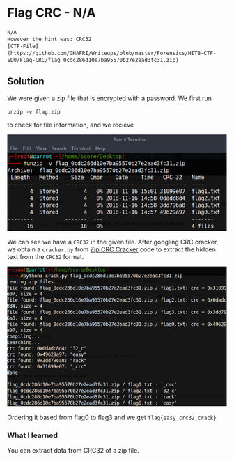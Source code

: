 # Flag CRC - N/A
```
N/A 
However the hint was: CRC32
[CTF-File](https://github.com/GHAFRI/Writeups/blob/master/Forensics/HITB-CTF-EDU/Flag-CRC/flag_0cdc286d10e7ba95570b27e2ead3fc31.zip)
```
## Solution

We were given a zip file that is encrypted with a password. We first run
```
unzip -v flag.zip
```
to check for file information, and we recieve

![1](https://github.com/GHAFRI/Writeups/blob/master/Forensics/HITB-CTF-EDU/Flag-CRC/1.png)

We can see we have a `CRC32` in the given file. After googling CRC cracker, we obtain a `cracker.py` from [Zip CRC Cracker](https://github.com/kmyk/zip-crc-cracker) code to extract the hidden text from the `CRC32` format.

![2](https://github.com/GHAFRI/Writeups/blob/master/Forensics/HITB-CTF-EDU/Flag-CRC/2.png)

Ordering it based from flag0 to flag3 and we get `flag{easy_crc32_crack}`

### What I learned

You can extract data from CRC32 of a zip file.

